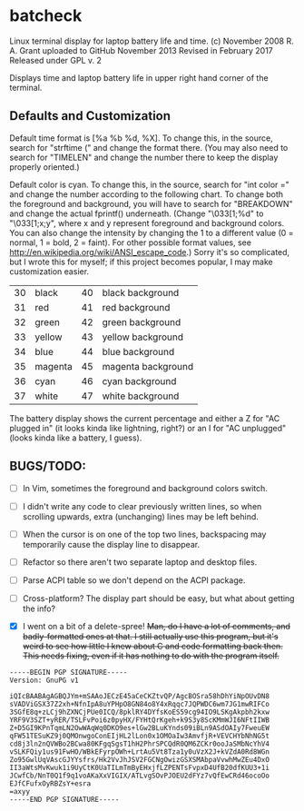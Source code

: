 batcheck
========
Linux terminal display for laptop battery life and time.
(c) November 2008 R. A. Grant
uploaded to GitHub November 2013
Revised in February 2017
Released under GPL v. 2

Displays time and laptop battery life in upper right hand corner of the
terminal.

Defaults and Customization
--------------------------
Default time format is [%a %b %d, %X]. To change this, in the source,
search for "strftime (" and change the format there. (You may also need
to search for "TIMELEN" and change the number there to keep the display properly
oriented.)

Default color is cyan. To change this, in the source, search for "int
color =" and change the number according to the following chart. To
change both the foreground and background, you will have to search for
"BREAKDOWN" and change the actual fprintf() underneath. (Change
"\033[1;%d" to "\033[1;x;y", where x and y represent foreground and
background colors. You can also change the intensity by changing the 1 to
a different value (0 = normal, 1 = bold, 2 = faint). For other possible
format values, see http://en.wikipedia.org/wiki/ANSI_escape_code.) Sorry
it's so complicated, but I wrote this for myself; if this project becomes
popular, I may make customization easier.
<table>
	<tr>
		<td>30</td><td>black</td><td>40</td><td>black background</td>
	</tr>
	<tr>
		<td>31</td><td>red</td><td>41</td><td>red background</td>
	</tr>
	<tr>
		<td>32</td><td>green</td><td>42</td><td>green background</td>
	</tr>
	<tr>
		<td>33</td><td>yellow</td><td>43</td><td>yellow background</td>
	</tr>
	<tr>
		<td>34</td><td>blue</td><td>44</td><td>blue background</td>
	</tr>
	<tr>
		<td>35</td><td>magenta</td><td>45</td><td>magenta background</td>
	</tr>
	<tr>
		<td>36</td><td>cyan</td><td>46</td><td>cyan background</td>
	</tr>
	<tr>
		<td>37</td><td>white</td><td>47</td><td>white background</td>
	</tr>
</table>

The battery display shows the current percentage and either a Z for "AC
plugged in" (it looks kinda like lightning, right?) or an I for "AC
unplugged" (looks kinda like a battery, I guess).

BUGS/TODO:
----
- [ ] In Vim, sometimes the foreground and background colors switch.

- [ ] I didn't write any code to clear previously written lines, so
	 when scrolling upwards, extra (unchanging) lines may be left
	 behind.
	
- [ ] When the cursor is on one of the top two lines, backspacing may
	 temporarily cause the display line to disappear.

- [ ] Refactor so there aren't two separate laptop and desktop files.

- [ ] Parse ACPI table so we don't depend on the ACPI package.

- [ ] Cross-platform? The display part should be easy, but what about getting the info?

- [x] I went on a bit of a delete-spree! ~~Man, do I have a lot of comments, and
	badly-formatted ones at that. I still actually use this program, but it's weird to see
	how little I knew about C and code formatting back then. This needs fixing, even if it
	has nothing to do with the program itself.~~

```
-----BEGIN PGP SIGNATURE-----
Version: GnuPG v1

iQIcBAABAgAGBQJYm+mSAAoJECzE45aCeCKZtvQP/AgcBOSra58hDhYiNpOUvDN8
sVADViGSX37Z2xh+NfnIpA8uYPHpO8GN84o8Y4xRqqc7JQPWDC6wm7JG1mwRIFCo
3SGfE8q+zLCj9hZXNCjPUe0ICQ/8pklRY4DYfsKoES59cg94IO9LSKgAkpbh2kxw
YRF9V3SZT+yRER/TSLFvPoi6z0pyHX/FYHtQrKgeh+k9S3y8ScKMmWJI6NFtIIWB
Z+D5GI9KPnTqmLN2OwWAqWq0DKO9es+lGw2BLuKYnds09iBLn9ASdOAIy7FweuEW
qFW51TESuKZ9j0QMOnwgoConEIjHL2lLon0x1OMOaIw3AmvfjR+VEVCHYbNhNG5t
cd8j3ln2nQVWBo2BCwa80KFgqSgsT1hH2PhrSPCQdR0QM6ZCKr0ooJaSMbNcYhV4
vSLKFQiy1us91FwHO/WBkEFyrpOWh+LrtAu5Vt8Tza1y0uVzX2J+kVZdA0Rd8WGn
Zo95GwlUqVAscGJYYsfrs/Hk2VvJhJSV2FGCNgOwizGSXSMAbpaVvwhMwZEu4DxO
II3aWtsMvKwuk1i9UyCtK0UaTILmTmByEHxjfLZPENTsFvpxD4UfB20dfKUU3+1i
JCwfCb/NnT0Q1f9q1voAKaXxVIGIX/ATLvgSOvPJOEU2dFYz7vQfEwCRd46ocoOo
EJfCFufxOyRBZsY+esra
=axyy
-----END PGP SIGNATURE-----
```
